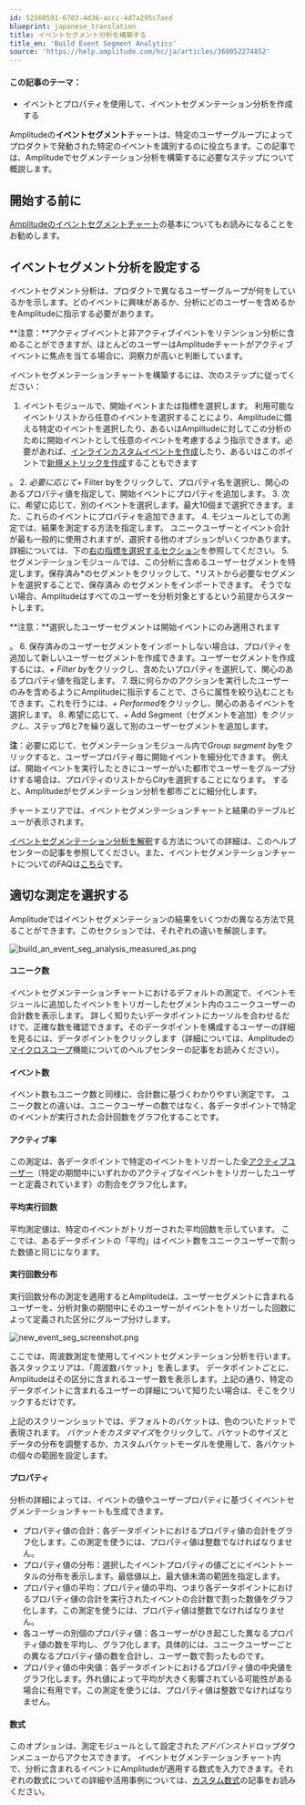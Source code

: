 ```yaml
---
id: 52560591-6703-4d36-accc-4d7a295c7aed
blueprint: japanese_translation
title: イベントセグメント分析を構築する
title_en: 'Build Event Segment Analytics'
source: 'https://help.amplitude.com/hc/ja/articles/360052274852'
---
```

#### この記事のテーマ：

* イベントとプロパティを使用して、イベントセグメンテーション分析を作成する

Amplitudeの**イベントセグメント**チャートは、特定のユーザーグループによってプロダクトで発動された特定のイベントを識別するのに役立ちます。この記事では、Amplitudeでセグメンテーション分析を構築するに必要なステップについて概説します。

## 開始する前に

[Amplitudeのイベントセグメントチャート](/docs/analytics/charts/build-charts-add-events)の基本についてもお読みになることをお勧めします。

## イベントセグメント分析を設定する

イベントセグメント分析は、プロダクトで異なるユーザーグループが何をしているかを示します。どのイベントに興味があるか、分析にどのユーザーを含めるかをAmplitudeに指示する必要があります。

**注意：**アクティブイベントと非アクティブイベントをリテンション分析に含めることができますが、ほとんどのユーザーはAmplitudeチャートがアクティブイベントに焦点を当てる場合に、洞察力が高いと判断しています。

イベントセグメンテーションチャートを構築するには、次のステップに従ってください：

1. イベントモジュールで、開始イベントまたは指標を選択します。 利用可能なイベントリストから任意のイベントを選択することにより、Amplitudeに備える特定のイベントを選択したり、あるいはAmplitudeに対してこの分析のために開始イベントとして任意のイベントを考慮するよう指示できます。必要があれば、[インラインカスタムイベントを作成](/docs/analytics/charts/event-segmentation/event-segmentation-in-line-events)したり、あるいはこのポイントで[新規メトリックを作成](/docs/analytics/charts/data-tables/data-tables-create-metric)することもできます  
  
。
2. *必要に応じて*+ Filter byをクリックして、プロパティ名を選択し、関心のあるプロパティ値を指定して、開始イベントにプロパティを追加します。
3. 次に、希望に応じて、別のイベントを選択します。最大10個まで選択できます。また、これらのイベントにプロパティを追加できます。
4. モジュールとしての測定では、結果を測定する方法を指定します。 ユニークユーザーとイベント合計が最も一般的に使用されますが、選択する他のオプションがいくつかあります。 詳細については、下の[右の指標を選択するセクション](#h_01GVGPDKW7VFAVB62CNXJ8BVEC)を参照してください。
5. セグメンテーションモジュールでは、この分析に含めるユーザーセグメントを特定します。保存済み*のセグメントをクリックして、*リストから必要なセグメントを選択することで、保存済み のセグメントをインポートできます。 そうでない場合、Amplitudeはすべてのユーザーを分析対象とするという前提からスタートします。  
  
**注意：**選択したユーザーセグメントは開始イベントにのみ適用されます  
  
。
6. 保存済みのユーザーセグメントをインポートしない場合は、プロパティを追加して新しいユーザーセグメントを作成できます。ユーザーセグメントを作成するには、*+ Filter by*をクリックし、含めたいプロパティを選択して、関心のあるプロパティ値を指定します。
7. 既に何らかのアクションを実行したユーザーのみを含めるようにAmplitudeに指示することで、さらに属性を絞り込むこともできます。これを行うには、*+ Performed*をクリックし、関心のあるイベントを選択します。
8. 希望に応じて、+ Add Segment（セグメントを追加）を*クリックし*、ステップ6と7を繰り返して別のユーザーセグメントを追加します。

**注**：必要に応じて、セグメンテーションモジュール内で*Group segment by*をクリックすると、ユーザープロパティ毎に開始イベントを細分化できます。 例えば、開始イベントを実行したときにユーザーがいた都市でユーザーをグループ分けする場合は、プロパティのリストから*City*を選択することになります。 すると、Amplitudeがセグメンテーション分析を都市ごとに細分化します。

チャートエリアでは、イベントセグメンテーションチャートと結果のテーブルビューが表示されます。 

[イベントセグメンテーション分析を解釈](/docs/analytics/charts/event-segmentation/event-segmentation-interpret-1)する方法についての詳細は、このヘルプセンターの記事を参照してください。また、イベントセグメンテーションチャートについてのFAQは[こちら](https://help.amplitude.com/hc/en-us/articles/360052734691)です。

## 適切な測定を選択する

Amplitudeではイベントセグメンテーションの結果をいくつかの異なる方法で見ることができます。このセクションでは、それぞれの違いを解説します。

![build_an_event_seg_analysis_measured_as.png](/docs/output/img/jp/build-an-event-seg-analysis-measured-as-png.png)

#### ユニーク数

イベントセグメンテーションチャートにおけるデフォルトの測定で、イベントモジュールに追加したイベントをトリガーしたセグメント内のユニークユーザーの合計数を表示します。 詳しく知りたいデータポイントにカーソルを合わせるだけで、正確な数を確認できます。そのデータポイントを構成するユーザーの詳細を見るには、データポイントをクリックします（詳細については、Amplitudeの[マイクロスコープ](/docs/analytics/microscope)機能についてのヘルプセンターの記事をお読みください）。

#### イベント数

イベント数もユニーク数と同様に、合計数に基づくわかりやすい測定です。 ユニーク数との違いは、ユニークユーザーの数ではなく、各データポイントで特定のイベントが実行された合計回数をグラフ化することです。

#### アクティブ率

この測定は、各データポイントで特定のイベントをトリガーした全[アクティブユーザー](/docs/get-started/helpful-definitions)（特定の期間中にいずれかのアクティブなイベントをトリガーしたユーザーと定義されています）の割合をグラフ化します。

#### 平均実行回数

平均測定値は、特定のイベントがトリガーされた平均回数を示しています。 ここでは、あるデータポイントの「平均」はイベント数をユニークユーザーで割った数値と同じになります。

#### 実行回数分布

実行回数分布の測定を適用するとAmplitudeは、ユーザーセグメントに含まれるユーザーを、分析対象の期間中にそのユーザーがイベントをトリガーした回数によって定義された区分にグループ分けします。

![new_event_seg_screenshot.png](/docs/output/img/jp/new-event-seg-screenshot-png.png)

ここでは、周波数測定を使用してイベントセグメンテーション分析を行います。 各スタックエリアは、「周波数バケット」を表します。 データポイントごとに、Amplitudeはその区分に含まれるユーザー数を表示します。上記の通り、特定のデータポイントに含まれるユーザーの詳細について知りたい場合は、そこをクリックするだけです。

上記のスクリーンショットでは、デフォルトのバケットは、色のついたドットで表現されます。 *バケットをカスタマイズ*をクリックして、バケットのサイズとデータの分布を調整するか、カスタムバケットモーダルを使用して、各バケットの個々の範囲を設定します。

#### プロパティ

分析の詳細によっては、イベントの値やユーザープロパティに基づくイベントセグメンテーションチャートも生成できます。

* プロパティ値の合計：各データポイントにおけるプロパティ値の合計をグラフ化します。この測定を使うには、プロパティ値は整数でなければなりません。
* プロパティ値の分布：選択したイベントプロパティの値ごとにイベントトータルの分布を表示します。最低値以上、最大値未満の範囲を指定します。
* プロパティ値の平均：プロパティ値の平均、つまり各データポイントにおけるプロパティ値の合計を実行されたイベントの合計数で割った数値をグラフ化します。この測定を使うには、プロパティ値は整数でなければなりません。
* 各ユーザーの別個のプロパティ値：各ユーザーがひき起こした異なるプロパティ値の数を平均し、グラフ化します。具体的には、ユニークユーザーごとの異なるプロパティ値の数を合計し、ユーザー数で割ったものです。
* プロパティ値の中央値：各データポイントにおけるプロパティ値の中央値をグラフ化します。外れ値によって平均が大きく影響されている可能性がある場合に有用です。この測定を使うには、プロパティ値は整数でなければなりません。

#### 数式

このオプションは、測定モジュールとして設定された*アドバンスト*ドロップダウンメニューからアクセスできます。 イベントセグメンテーションチャート内で、分析に含まれるイベントにAmplitudeが適用する数式を入力できます。それぞれの数式についての詳細や活用事例については、[カスタム数式](/docs/analytics/charts/event-segmentation/event-segmentation-custom-formulas)の記事をお読みください。
